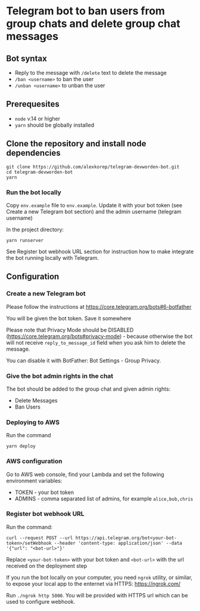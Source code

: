 # Telegram bot to ban users from group chats and delete group chat messages

## Bot syntax

- Reply to the message with `/delete` text to delete the message
- `/ban <username>` to ban the user
- `/unban <username>` to unban the user

## Prerequesites

- `node` v.14 or higher
- `yarn` should be globally installed

## Clone the repository and install node dependencies

```
git clone https://github.com/alexkorep/telegram-devworden-bot.git
cd telegram-devworden-bot
yarn
```

### Run the bot locally

Copy `env.example` file to `env.example`. Update it with your bot token (see Create a new Telegram bot section) and the admin username (telegram username)

In the project directory:

```
yarn runserver
```

See Register bot webhook URL section for instruction how to make integrate the bot running
locally with Telegram.

## Configuration

### Create a new Telegram bot

Please follow the instructions at https://core.telegram.org/bots#6-botfather

You will be given the bot token. Save it somewhere

Please note that Privacy Mode should be DISABLED (https://core.telegram.org/bots#privacy-mode) - because otherwise the bot will not receive `reply_to_message_id`
field when you ask him to delete the message.

You can disable it with BotFather: Bot Settings - Group Privacy.

### Give the bot admin rights in the chat

The bot should be added to the group chat and given admin rights:

- Delete Messages
- Ban Users

### Deploying to AWS

Run the command

```
yarn deploy
```

### AWS configuration

Go to AWS web console, find your Lambda and set the following environment variables:

- TOKEN - your bot token
- ADMINS - comma separated list of admins, for example `alice,bob,chris`

### Register bot webhook URL

Run the command:

```
curl --request POST --url https://api.telegram.org/bot<your-bot-token>/setWebhook --header 'content-type: application/json' --data '{"url": "<bot-url>"}'
```

Replace `<your-bot-token>` with your bot token and `<bot-url>` with the url received
on the deployment step

If you run the bot locally on your computer, you need `ngrok` utility, or similar, to expose your local app to the enternet via HTTPS: https://ngrok.com/

Run `./ngrok http 5000`. You will be provided with HTTPS url which can be used to configure webhook.

